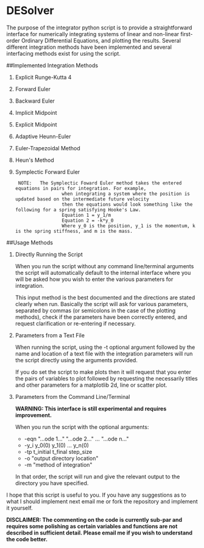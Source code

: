 # DESolver
The purpose of the integrator python script is to provide a straightforward interface for numerically integrating
systems of linear and non-linear first-order Ordinary Differential Equations, and plotting the results.
Several different integration methods have been implemented and several interfacing methods exist for using the script.

##Implemented Integration Methods
1. Explicit Runge-Kutta 4
2. Forward Euler
3. Backward Euler
4. Implicit Midpoint
5. Explicit Midpoint
6. Adaptive Heunn-Euler
7. Euler-Trapezoidal Method
8. Heun's Method
9. Symplectic Forward Euler

		NOTE:   The Symplectic Foward Euler method takes the entered equations in pairs for integration. For example,
						when integrating a system where the position is updated based on the intermediate future velocity
						then the equations would look something like the following for a spring satisfying Hooke's Law.
						Equation 1 = y_1/m
						Equation 2 = -k*y_0
						Where y_0 is the position, y_1 is the momentum, k is the spring stiffness, and m is the mass.


##Usage Methods
1. Directly Running the Script

	When you run the script without any command line/terminal arguments the script will automatically default to
	the internal interface where you will be asked how you wish to enter the various parameters for integration.

	This input method is the best documented and the directions are stated clearly when run.
	Basically the script will ask for various parameters, separated by commas (or semicolons in the case
	of the plotting methods), check if the parameters have been correctly entered, and request clarification or
	re-entering if necessary.

2. Parameters from a Text File

	When running the script, using the -t optional argument followed by the name and location of a text file with
	the integration parameters will run the script directly using the arguments provided.

	If you do set the script to make plots then it will request that you enter the pairs of variables to plot
	followed by requesting the necessarily titles and other parameters for a matplotlib 2d, line or scatter plot.

3. Parameters from the Command Line/Terminal
	
	**WARNING: This interface is still experimental and requires improvement.**

	When you run the script with the optional arguments:
	- -eqn "...ode 1..." "...ode 2..." ... "...ode n..."
	- -y_i y_0(0) y_1(0) ... y_n(0)
	- -tp t_initial t_final step_size
	- -o "output directory location"
	- -m "method of integration"
	
	In that order, the script will run and give the relevant output to the directory you have specified.


I hope that this script is useful to you. If you have any suggestions as to what I should implement next email me or
fork the repository and implement it yourself.

**DISCLAIMER:
The commenting on the code is currently sub-par and requires some polishing as certain variables and
functions are not described in sufficient detail. Please email me if you wish to understand the code
better.**
